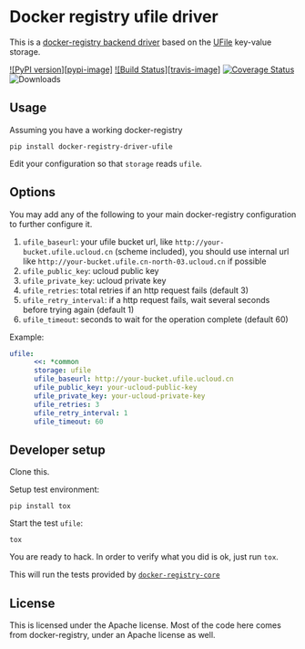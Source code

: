 # Docker registry ufile driver

This is a [docker-registry backend driver](https://github.com/dotcloud/docker-registry/tree/master/depends/docker-registry-core) based on the [UFile](http://www.ucloud.cn/product/ufile_main/) key-value storage.

[![PyPI version][pypi-image]][pypi-url]
[![Build Status][travis-image]][travis-url]
[![Coverage Status]()]()
![Downloads]()
## Usage

Assuming you have a working docker-registry

`pip install docker-registry-driver-ufile`

Edit your configuration so that `storage` reads `ufile`.


## Options

You may add any of the following to your main docker-registry configuration to further configure it.

1. `ufile_baseurl`: your ufile bucket url, like `http://your-bucket.ufile.ucloud.cn` (scheme included), you should use internal url like `http://your-bucket.ufile.cn-north-03.ucloud.cn` if possible
1. `ufile_public_key`: ucloud public key
1. `ufile_private_key`: ucloud private key
1. `ufile_retries`: total retries if an http request fails (default 3)
1. `ufile_retry_interval`: if a http request fails, wait several seconds before trying again (default 1)
1. `ufile_timeout`: seconds to wait for the operation complete (default 60)

Example:

```yaml
ufile:
      <<: *common
      storage: ufile
      ufile_baseurl: http://your-bucket.ufile.ucloud.cn
      ufile_public_key: your-ucloud-public-key
      ufile_private_key: your-ucloud-private-key
      ufile_retries: 3
      ufile_retry_interval: 1
      ufile_timeout: 60
```

## Developer setup

Clone this.

Setup test environment:

```
pip install tox
```

Start the test `ufile`:

```
tox
```

You are ready to hack.
In order to verify what you did is ok, just run `tox`.

This will run the tests provided by [`docker-registry-core`](https://github.com/dotcloud/docker-registry/tree/master/depends/docker-registry-core)


## License

This is licensed under the Apache license.
Most of the code here comes from docker-registry, under an Apache license as well.

[pypi-url]:
[pypi-image]:

[travis-url]:
[travis-image]:
